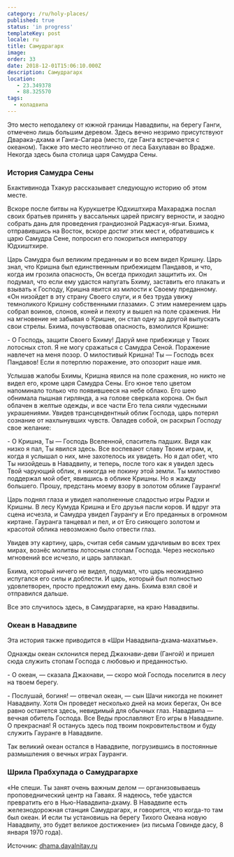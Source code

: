 ```yaml
---
category: /ru/holy-places/
published: true
status: 'in progress'
templateKey: post
locale: ru
title: Самудрагарх
image:
order: 33
date: 2018-12-01T15:06:10.000Z
description: Самудрагарх
location:
   - 23.349378
   - 88.325570
tags:
  - коладвипа
---
```


Это место неподалеку от южной границы Навадвипы, на берегу Ганги, отмечено лишь большим деревом. Здесь вечно незримо присутствуют Дварака-дхама и Ганга-Сагара (место, где Ганга встречается с океаном). Также это место неотлично от леса Бахулаван во Врадже. Некогда здесь была столица царя Самудра Сены.

### История Самудра Сены
Бхактивинода Тхакур рассказывает следующую историю об этом месте.

Вскоре после битвы на Курукшетре Юдхиштхира Махараджа послал своих братьев принять у вассальных царей присягу верности, и заодно собрать дань для проведения грандиозной Раджасуя-ягьи. Бхима, отправившись на Восток, вскоре достиг этих мест и, обратившись к царю Самудра Сене, попросил его покориться императору Юдхиштхире.

Царь Самудра был великим преданным и во всем видел Кришну. Царь знал, что Кришна был единственным прибежищем Пандавов, и что, когда им грозила опасность, Он всегда приходил защитить их. Он подумал, что если ему удастся напугать Бхиму, заставить его плакать и взывать к Господу, Кришна явится из милости к Своему преданному. «Он низойдет в эту страну Своего слуги, и я без труда увижу темноликого Кришну собственными глазами». С этим намерением царь собрал воинов, слонов, коней и пехоту и вышел на поле сражения. Ни на мгновение не забывая о Кришне, он стал одну за другой выпускать свои стрелы. Бхима, почувствовав опасность, взмолился Кришне:

\- О Господь, защити Своего Бхиму! Даруй мне прибежище у Твоих лотосных стоп. Я не могу сражаться с Самудра Сеной. Поражение навлечет на меня позор. О милостивый Кришна! Ты — Господь всех Пандавов! Если я потерплю поражение, это опозорит наше имя.

Услышав жалобы Бхимы, Кришна явился на поле сражения, но никто не видел его, кроме царя Самудра Сены. Его юное тело цветом напоминало только что появившееся на небе облако. Его шею обнимала пышная гирлянда, а на голове сверкала корона. Он был облачен в желтые одежды, и все части Его тела сияли чудесными украшениями. Увидев трансцендентный облик Господа, царь потерял сознание от нахлынувших чувств. Овладев собой, он раскрыл Господу свое желание:

\- О Кришна, Ты — Господь Вселенной, спаситель падших. Видя как низко я пал, Ты явился здесь. Все воспевают славу Твоим играм, и, когда я услышал о них, мне захотелось их увидеть. Но я дал обет, что Ты низойдешь в Навадвипу, и теперь, после того как я увидел здесь Твой чарующий облик, я никогда не покину этой земли. Ты милостиво поддержал мой обет, явившись в облике Кришны. Но я жажду большего. Прошу, предстань моему взору в золотом облике Гауранги!

Царь поднял глаза и увидел наполненные сладостью игры Радхи и Кришны. В лесу Кумуда Кришна и Его друзья пасли коров. И вдруг эта сцена исчезла, и Самудра увидел Гаурангу и Его преданных в огромном киртане. Гауранга танцевал и пел, и от Его сияющего золотом и красотой облика невозможно было отвести глаз.

Увидев эту картину, царь, считая себя самым удачливым во всех трех мирах, вознёс молитвы лотосным стопам Господа. Через несколько мгновений все исчезло, и царь заплакал.

Бхима, который ничего не видел, подумал, что царь неожиданно испугался его силы и доблести. И царь, который был полностью удовлетворен, просто предложил ему дань. Бхима взял своё и отправился дальше.

Все это случилось здесь, в Самудрагархе, на краю Навадвипы.

### Океан в Навадвипе
Эта история также приводится в «Шри Навадвипа-дхама-махатмье».

Однажды океан склонился перед Джахнави-деви (Гангой) и пришел сюда служить стопам Господа с любовью и преданностью.

\- О океан, — сказала Джахнави, — скоро мой Господь поселится в лесу на твоем берегу.

\- Послушай, богиня! — отвечал океан, — сын Шачи никогда не покинет Навадвипу. Хотя Он проведет несколько дней на моих берегах, Он все равно останется здесь, невидимый для обычных глаз. Навадвипа — вечная обитель Господа. Все Веды прославляют Его игры в Навадвипе. О прекрасная! Я останусь здесь под твоим покровительством и буду служить Гауранге в Навадвипе.

Так великий океан остался в Навадвипе, погрузившись в постоянные размышления о вечных играх Гауранги.

### Шрила Прабхупада о Самудрагархе
«Не спеши. Ты занят очень важным делом — организовываешь проповеднический центр на Гаваях. Я надеюсь, тебе удастся превратить его в Нью-Навадвипа-дхаму. В Навадвипе есть железнодорожная станция Самудрагарх, и говорится, что когда-то там был океан. И если ты установишь на берегу Тихого Океана новую Навадвипу, это будет великое достижение» (из письма Говинде дасу, 8 января 1970 года).

Источник: [dhama.dayalnitay.ru](http://dhama.dayalnitay.ru/)

<tbd locale="ru" url="mailto:haribol@mayapur.live"></tbd>
